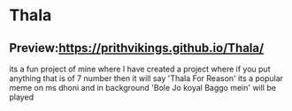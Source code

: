 # Thala
## Preview:https://prithvikings.github.io/Thala/
its a fun project of mine where I have created a project where if you put anything that is of 7 number then it will say 'Thala For Reason' its a popular meme on ms dhoni and in background 'Bole Jo koyal Baggo mein' will be played
